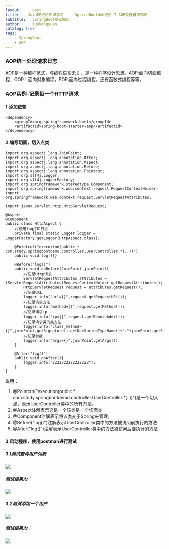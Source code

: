 ```yaml
---
layout:     post
title:    JavaEE进阶知识学习-----SpringBootWeb进阶-7-AOP处理请求知识
subtitle:   SpringBoot基础知识
author:     luokangyuan
catalog: true
tags:
    - SpringBoot
    - AOP
---
```

### AOP统一处理请求日志
AOP是一种编程范式，与编程语言无关，是一种程序设计思想。AOP:面向切面编程，OOP：面向对象编程，POP:面向过程编程，还有函数式编程等等。
### AOP实例-记录每一个HTTP请求
#### 1.添加依赖

	<dependency>
		<groupId>org.springframework.boot</groupId>
		<artifactId>spring-boot-starter-aop</artifactId>
	</dependency>
#### 2.编写切面，切入点类

	import org.aspectj.lang.JoinPoint;
	import org.aspectj.lang.annotation.After;
	import org.aspectj.lang.annotation.Aspect;
	import org.aspectj.lang.annotation.Before;
	import org.aspectj.lang.annotation.Pointcut;
	import org.slf4j.Logger;
	import org.slf4j.LoggerFactory;
	import org.springframework.stereotype.Component;
	import org.springframework.web.context.request.RequestContextHolder;
	import org.springframework.web.context.request.ServletRequestAttributes;
	
	import javax.servlet.http.HttpServletRequest;
	
	@Aspect
	@Component
	public class HttpAspect {
	    //使用log打印日志
	    private final static Logger logger = LoggerFactory.getLogger(HttpAspect.class);
	
	    @Pointcut("execution(public * com.study.springbootdemo.controller.UserController.*(..))")
	    public void log(){}
	
	    @Before("log()")
	    public void doBefore(JoinPoint joinPoint){
	        //记录Http请求
	        ServletRequestAttributes attributes = (ServletRequestAttributes)RequestContextHolder.getRequestAttributes();
	        HttpServletRequest request = attributes.getRequest();
	        //记录URL
	        logger.info("url={}",request.getRequestURL());
	        //记录请求方法
	        logger.info("method={}",request.getMethod());
	        //记录请求ip
	        logger.info("ip={}",request.getRemoteAddr());
	        //记录请求类的类方法
	        logger.info("class_method={}",joinPoint.getSignature().getDeclaringTypeName()+"."+joinPoint.getSignature().getName());
	        //记录参数
	        logger.info("args={}",joinPoint.getArgs());
	    }
	
	    @After("log()")
	    public void doAfter(){
	        logger.info("2222222222222222");
	    }
	}
说明：
1.  @Pointcut("execution(public * com.study.springbootdemo.controller.UserController.*(..))")是一个切入点，表示UserController类中的所有方法。
2.  @Aspect注解表示这是一个该类是一个切面类
3.  @Component注解表示将该类交于Spring来管理，
4.  @Before("log()")注解表示UserController类中的方法被访问前执行的方法
5.  @After("log()")注解表示UserController类中的方法被访问后要执行的方法

#### 3.启动程序，使用postman进行测试
##### 3.1测试查询用户列表
![](https://i.imgur.com/MLszY3E.png)
##### 测试结果为：
![](https://i.imgur.com/vrv1Kwd.png)
##### 3.2测试添加一个用户
![](https://i.imgur.com/2MM3FWC.png)
##### 测试结果为：
![](https://i.imgur.com/1dlGwz9.png)

